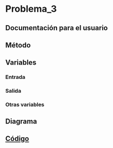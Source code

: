 #     Problema_3



##    Documentación para el usuario



##    Método



##    Variables

###   Entrada



###   Salida



###   Otras variables



##    Diagrama



##    [Código](Problema_3.c)
